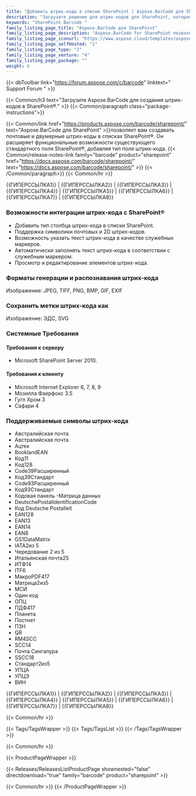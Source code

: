 ```yaml
---
title: "Добавить штрих-коды в списки SharePoint | Aspose.BarCode для SharePoint"
description: "Загрузите решение для штрих-кодов для SharePoint, которое позволяет добавлять большое количество линейных, двумерных и почтовых штрих-кодов в списки Microsoft SharePoint Foundation 2010 и Microsoft Office SharePoint Server 2010 (MOSS)."
keywords: "SharePoint Barcode "
family_listing_page_title: "Aspose.BarCode для SharePoint"
family_listing_page_description: "Aspose.BarCode for SharePoint позволяет добавлять большое количество линейных, двумерных и почтовых штрих-кодов в списки Microsoft SharePoint Foundation 2010 и Microsoft Office SharePoint Server 2010 (MOSS). Вы можете добавить штрих-коды в любой список, указав текст кода и символы."
family_listing_page_iconurl: "https://www.aspose.cloud/templates/aspose/App_Themes/V3/images/barcode/272x272/aspose_barcode-for-sharepoint-min.png"
family_listing_page_selfHosted: "1"
family_listing_page_type: "2"
family_listing_page_venture: "4"
family_listing_page_package: ""
weight: 6
---
```


{{< dbToolbar link="https://forum.aspose.com/c/barcode" linktext=" Support Forum " >}}

{{< Common/h3 text="Загрузите Aspose.BarCode для создания штрих-кодов в SharePoint®."  >}}
{{< Common/paragraph class="package-instructions">}}

{{< Common/link href="https://products.aspose.com/barcode/sharepoint/" text="Aspose.BarCode для SharePoint"  >}}позволяет
вам создавать почтовые и двумерные штрих-коды в списках SharePoint®. Он расширяет функциональные возможности существующего стандартного поля SharePoint®, добавляя тип поля штрих-кода.
{{< Common/release-notes-link family="barcode" product="sharepoint" href="https://docs.aspose.com/barcode/sharepoint/" text="https://docs.aspose.com/barcode/sharepoint/"  >}}
{{< /Common/paragraph>}}
{{< Common/hr >}}

{{ГИПЕРССЫЛКА1}} | {{ГИПЕРССЫЛКА2}} | {{ГИПЕРССЫЛКА3}} | {{ГИПЕРССЫЛКА4}} | {{ГИПЕРССЫЛКА5}} | {{ГИПЕРССЫЛКА6}} | {{ГИПЕРССЫЛКА7}} | {{ГИПЕРССЫЛКА8}}

### Возможности интеграции штрих-кода с SharePoint®

- Добавить тип столбца штрих-кода в списки SharePoint.
- Поддержка символики почтовых и 2D штрих-кодов.
- Возможность указать текст штрих-кода в качестве служебных маркеров.
- Автоматически заполнять текст штрих-кода в соответствии с служебным маркером.
- Просмотр и редактирование элементов штрих-кода.

### Форматы генерации и распознавания штрих-кода

Изображение: JPEG, TIFF, PNG, BMP, GIF, EXIF

### Сохранить метки штрих-кода как

Изображение: ЭДС, SVG

### Системные Требования

#### Требования к серверу

- Microsoft SharePoint Server 2010.

#### Требования к клиенту

- Microsoft Internet Explorer 6, 7, 8, 9
- Мозилла Фаерфокс 3.5
- Гугл Хром 3
- Сафари 4

### Поддерживаемые символы штрих-кода

- Австралийская почта
- Австралийская почта
- Ацтек
- BooklandEAN
- Код11
- Код128
- Code39Расширенный
- Код39Стандарт
- Code93Расширенный
- Код93Стандарт
- Кодовая панель
-Матрица данных
- DeutschePostalIdentificationCode
- Код Deutsche Postalleit
- EAN128
- EAN13
- EAN14
- EAN8
- GS1DataMatrix
- IATA2из 5
- Чередование 2 из 5
- Итальянская почта25
- ИТФ14
- ITF6
- МакроPDF417
- Матрица2из5
- МСИ
- Один код
- ОПЦ
- ПДФ417
- Планета
- Постнет
- ПЗН
- QR
- RM4SCC
- SCC14
- Почта Сингапура
- SSCC18
- Стандарт2из5
- УПЦА
- УПЦЭ
- ВИН

{{ГИПЕРССЫЛКА1}} | {{ГИПЕРССЫЛКА2}} | {{ГИПЕРССЫЛКА3}} | {{ГИПЕРССЫЛКА4}} | {{ГИПЕРССЫЛКА5}} | {{ГИПЕРССЫЛКА6}} | {{ГИПЕРССЫЛКА7}} | {{ГИПЕРССЫЛКА8}}

{{< Common/hr >}}

{{< Tags/TagsWrapper >}}
{{< Tags/TagsList >}}
{{< /Tags/TagsWrapper >}}

{{< Common/hr >}}

{{< ProductPageWrapper >}}

<!-- ReleasesListProductPage-->

{{< Releases/ReleasesListProductPage shownested="false"  directdownload="true" family="barcode" product="sharepoint" >}}

<!-- /ReleasesListProductPage-->

{{< Common/hr >}}
{{< /ProductPageWrapper >}}

